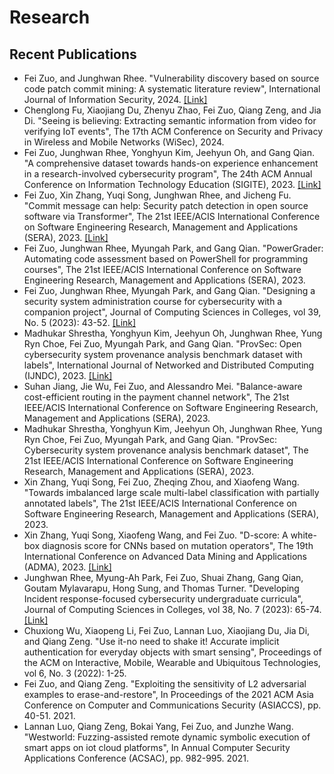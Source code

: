 # Research

## Recent Publications

<ul>

<li> Fei Zuo, and Junghwan Rhee. "Vulnerability discovery based on source code patch commit mining: A systematic literature review", International Journal of Information Security, 2024. <a href="https://github.com/fzuo/Patch-Commits-Study/blob/master/papers/patch_commit_mining_review.pdf">[Link]</a>

<li> Chenglong Fu, Xiaojiang Du, Zhenyu Zhao, Fei Zuo, Qiang Zeng, and Jia Di. "Seeing is believing: Extracting semantic information from video for verifying IoT events", The 17th ACM Conference on Security and Privacy in Wireless and Mobile Networks
(WiSec), 2024.

<li> Fei Zuo, Junghwan Rhee, Yonghyun Kim, Jeehyun Oh, and Gang Qian. "A comprehensive dataset towards hands-on experience enhancement in a research-involved cybersecurity program", The 24th ACM Annual Conference on Information Technology Education (SIGITE), 2023. <a href="https://dl.acm.org/doi/10.1145/3585059.3611416">[Link]</a>
  
<li> Fei Zuo, Xin Zhang, Yuqi Song, Junghwan Rhee, and Jicheng Fu. "Commit message can help: Security patch detection in open source software via Transformer", The 21st IEEE/ACIS International Conference on Software Engineering Research, Management and Applications (SERA), 2023. <a href="https://github.com/fzuo/Patch-Commits-Study/blob/master/papers/Commit_Message_Can_Help.pdf">[Link]</a>

<li> Fei Zuo, Junghwan Rhee, Myungah Park, and Gang Qian. "PowerGrader: Automating code assessment based on PowerShell for programming courses", The 21st IEEE/ACIS International Conference on Software Engineering Research, Management and Applications (SERA), 2023.

<li> Fei Zuo, Junghwan Rhee, Myungah Park, and Gang Qian. "Designing a security system administration course for cybersecurity with a companion project", Journal of Computing Sciences in Colleges, vol 39, No. 5 (2023): 43-52. <a href="https://dl.acm.org/doi/pdf/10.5555/3637068.3637072">[Link]</a>

<li> Madhukar Shrestha, Yonghyun Kim, Jeehyun Oh, Junghwan Rhee, Yung Ryn Choe, Fei Zuo, Myungah Park, and Gang Qian. "ProvSec: Open cybersecurity system provenance analysis benchmark dataset with labels", International Journal of Networked and Distributed Computing (IJNDC), 2023. <a href="https://link.springer.com/article/10.1007/s44227-023-00014-9">[Link]</a>

<li> Suhan Jiang, Jie Wu, Fei Zuo, and Alessandro Mei. "Balance-aware cost-efficient routing in the payment channel network", The 21st IEEE/ACIS International Conference on Software Engineering Research, Management and Applications (SERA), 2023.

<li> Madhukar Shrestha, Yonghyun Kim, Jeehyun Oh, Junghwan Rhee, Yung Ryn Choe, Fei Zuo, Myungah Park, and Gang Qian. "ProvSec: Cybersecurity system provenance analysis benchmark dataset", The 21st IEEE/ACIS International Conference on Software Engineering Research, Management and Applications (SERA), 2023.

<li> Xin Zhang, Yuqi Song, Fei Zuo, Zheqing Zhou, and Xiaofeng Wang. "Towards imbalanced large scale multi-label classification with partially annotated labels", The 21st IEEE/ACIS International Conference on Software Engineering Research, Management and Applications (SERA), 2023.

<li> Xin Zhang, Yuqi Song, Xiaofeng Wang, and Fei Zuo. "D-score: A white-box diagnosis score for CNNs based on mutation operators", The 19th International Conference on Advanced Data Mining and Applications (ADMA), 2023. <a href="https://link.springer.com/chapter/10.1007/978-3-031-46677-9_24">[Link]</a>

<li> Junghwan Rhee, Myung-Ah Park, Fei Zuo, Shuai Zhang, Gang Qian, Goutam Mylavarapu, Hong Sung, and Thomas Turner. "Developing Incident response-focused cybersecurity undergraduate curricula", Journal of Computing Sciences in Colleges, vol 38, No. 7 (2023): 65-74. <a href="https://dl.acm.org/doi/pdf/10.5555/3606431.3606438">[Link]</a>

<li> Chuxiong Wu, Xiaopeng Li, Fei Zuo, Lannan Luo, Xiaojiang Du, Jia Di, and Qiang Zeng. "Use it-no need to shake it! Accurate implicit authentication for everyday objects with smart sensing", Proceedings of the ACM on Interactive, Mobile, Wearable and Ubiquitous Technologies, vol 6, No. 3 (2022): 1-25.

<li> Fei Zuo, and Qiang Zeng. "Exploiting the sensitivity of L2 adversarial examples to erase-and-restore", In Proceedings of the 2021 ACM Asia Conference on Computer and Communications Security (ASIACCS), pp. 40-51. 2021.

<li> Lannan Luo, Qiang Zeng, Bokai Yang, Fei Zuo, and Junzhe Wang. "Westworld: Fuzzing-assisted remote dynamic symbolic execution of smart apps on iot cloud platforms", In Annual Computer Security Applications Conference (ACSAC), pp. 982-995. 2021.

</ul>
